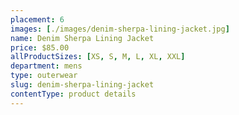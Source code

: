 ```yaml
---
placement: 6
images: [./images/denim-sherpa-lining-jacket.jpg]
name: Denim Sherpa Lining Jacket
price: $85.00
allProductSizes: [XS, S, M, L, XL, XXL]
department: mens
type: outerwear
slug: denim-sherpa-lining-jacket
contentType: product details
---
```

